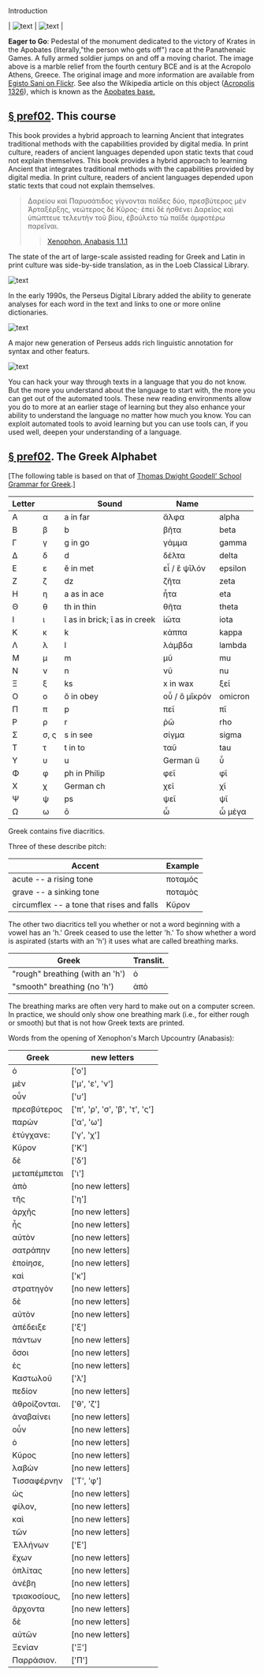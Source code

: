 <head>Introduction</head>
<div type="textpart" subtype="para" n="pref01">

| ![text](images/apobates.jpg) | ![text](images/apobates2.jpg) | 



**Eager to Go**: Pedestal of the monument dedicated to the victory of Krates in the Apobates (literally,"the person who gets off") race at the Panathenaic Games. A fully armed soldier jumps on and off a moving chariot. The image above is a marble relief from the fourth century BCE and is at the Acropolo Athens, Greece. The original image and more information are available from  [Egisto Sani on Flickr](https://www.flickr.com/photos/69716881@N02/32099864256). See also the Wikipedia article on this object ([Acropolis 1326](https://www.perseus.tufts.edu/hopper/artifact?name=Athens,+Acropolis+1326&amp;object=Sculpture)), which is known as the [Apobates base.](https://en.wikipedia.org/wiki/Apobates_Base)  


## [§ pref02](#parapref02). This course


This book provides a hybrid approach to learning Ancient that integrates traditional methods with the capabilities provided by digital media. In print culture, readers of ancient languages depended upon static texts that coud not explain themselves.
This book provides a hybrid approach to learning Ancient that integrates traditional methods with the capabilities provided by digital media. In print culture, readers of ancient languages depended upon static texts that coud not explain themselves.


>  Δαρείου καὶ Παρυσάτιδος γίγνονται παῖδες δύο, πρεσβύτερος μὲν Ἀρταξέρξης, νεώτερος δὲ Κῦρος· ἐπεὶ δὲ ἠσθένει Δαρεῖος καὶ ὑπώπτευε τελευτὴν τοῦ βίου, ἐβούλετο τὼ παῖδε ἀμφοτέρω παρεῖναι.<br/>
>> [Xenophon, Anabasis 1.1.1](https://beyond-translation.perseus.org/reader/urn:cts:greekLit:tlg0032.tlg006.perseus-grc2:1.1.1-1.1.5)


The state of the art of large-scale assisted reading for Greek and Latin in print culture was side-by-side translation, as in the Loeb Classical Library.

![text](images/anabasis-loeb.jpg)




In the early 1990s, the Perseus Digital Library added the ability to generate analyses for each word in the text and links to one or more online dictionaries.

![text](images/anabasis-pers4.jpg)


A major new generation of Perseus adds rich linguistic annotation for syntax and other featurs.

![text](images/anabasis-bt.jpg)



You can hack your way through texts in a language that you do not know. But the more you understand about the language to start with, the more you can get out of the automated tools. These new reading environments allow you do to more at an earlier stage of learning but they also enhance your ability to understand the language no matter how much you know. You can exploit automated tools to avoid learning but you can use tools can, if you used well, deepen your understanding of a language.


## [§ pref02](#parapref02). The Greek Alphabet





[The following table is based on that of [Thomas Dwight Goodell' School Grammar for Greek](https://dcc.dickinson.edu/grammar/goodell/alphabet).]



| Letter |  | Sound | Name |  | 
| --- | --- | --- | --- | --- 
| Α | α | a in far | ἄλφα | alpha | 
| Β | β | b | βῆτα | beta | 
| Γ | γ | g in go | γάμμα | gamma | 
| Δ | δ | d | δέλτα | delta | 
| Ε | ε | ĕ in met | εἶ / ἒ ψῑλόν | epsilon | 
| Ζ | ζ | dz | ζῆτα | zeta | 
| Η | η | a as in ace | ἦτα | eta | 
| Θ | θ | th in thin | θῆτα | theta | 
| Ι | ι | ῐ as in brick; ῑ as in creek | ἰῶτα | iota | 
| Κ | κ | k | κάππα | kappa | 
| Λ | λ | l | λάμβδα | lambda | 
| Μ | μ | m | μῦ | mu | 
| Ν | ν | n | νῦ | nu | 
| Ξ | ξ | ks | x in wax | ξεῖ | 
| Ο | ο | ŏ in obey | οὖ / ὂ μῑκρόν | omicron | 
| Π | π | p | πεῖ | πῖ | pei / pi | 
| Ρ | ρ | r | ῥῶ | rho | 
| Σ | σ, ς | s in see | σίγμα | sigma | 
| Τ | τ | t in to | ταῦ | tau | 
| Υ | υ | u | German ü | ὖ | ὖ ψῑλόν | upsilon | 
| Φ | φ | ph in Philip | φεῖ | φῖ | phei / phi | 
| Χ | χ | German ch | χεῖ | χῖ | chei / chi | 
| Ψ | ψ | ps | ψεῖ | ψῖ | psei / psi | 
| Ω | ω | ō | ὦ | ὦ μέγα | omega | 






Greek contains five diacritics.


Three of these describe pitch:

| Accent | Example | 
| --- | --- 
| acute -- a rising tone | ποταμός | 
| grave -- a sinking tone | ποταμὸς | 
| circumflex -- a tone that rises and falls | Κῦρον | 




The other two diacritics tell you whether or not a word beginning with a vowel has an 'h.' Greek ceased to use the letter 'h.' To show whether a word is aspirated (starts with an 'h') it uses what are called breathing marks.

| Greek | Translit. | 
| --- | --- 
| "rough" breathing (with an 'h') | ὁ | ho | 
| "smooth" breathing (no 'h') | ἀπὸ | apo | 


The breathing marks are often very hard to make out on a computer screen. In practice, we should only show one breathing mark (i.e., for either rough or smooth) but that is not how Greek texts are printed.





Words from the opening of Xenophon's March Upcountry (Anabasis):

| Greek | new letters | 
| --- | --- 
| ὁ | ['ο'] | 
| μὲν | ['μ', 'ε', 'ν'] | 
| οὖν | ['υ'] | 
| πρεσβύτερος | ['π', 'ρ', 'σ', 'β', 'τ', 'ς'] | 
| παρὼν | ['α', 'ω'] | 
| ἐτύγχανε: | ['γ', 'χ'] | 
| Κῦρον | ['Κ'] | 
| δὲ | ['δ'] | 
| μεταπέμπεται | ['ι'] | 
| ἀπὸ | [no new letters] | 
| τῆς | ['η'] | 
| ἀρχῆς | [no new letters] | 
| ἧς | [no new letters] | 
| αὐτὸν | [no new letters] | 
| σατράπην | [no new letters] | 
| ἐποίησε, | [no new letters] | 
| καὶ | ['κ'] | 
| στρατηγὸν | [no new letters] | 
| δὲ | [no new letters] | 
| αὐτὸν | [no new letters] | 
| ἀπέδειξε | ['ξ'] | 
| πάντων | [no new letters] | 
| ὅσοι | [no new letters] | 
| ἐς | [no new letters] | 
| Καστωλοῦ | ['λ'] | 
| πεδίον | [no new letters] | 
| ἁθροίζονται. | ['θ', 'ζ'] | 
| ἀναβαίνει | [no new letters] | 
| οὖν | [no new letters] | 
| ὁ | [no new letters] | 
| Κῦρος | [no new letters] | 
| λαβὼν | [no new letters] | 
| Τισσαφέρνην | ['Τ', 'φ'] | 
| ὡς | [no new letters] | 
| φίλον, | [no new letters] | 
| καὶ | [no new letters] | 
| τῶν | [no new letters] | 
| Ἑλλήνων | ['Ε'] | 
| ἔχων | [no new letters] | 
| ὁπλίτας | [no new letters] | 
| ἀνέβη | [no new letters] | 
| τριακοσίους, | [no new letters] | 
| ἄρχοντα | [no new letters] | 
| δὲ | [no new letters] | 
| αὐτῶν | [no new letters] | 
| Ξενίαν | ['Ξ'] | 
| Παρράσιον. | ['Π'] | 









